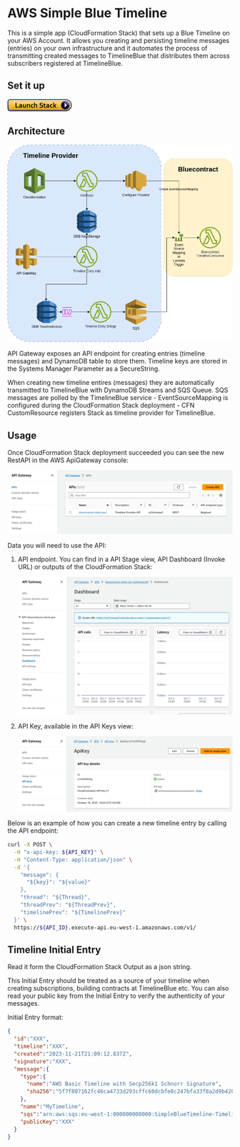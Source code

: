# AWS Simple Blue Timeline

This is a simple app (CloudFormation Stack) that sets up a Blue Timeline on your AWS Account. It allows you creating and persisting timeline messages (entries) on your own infrastructure and it automates the process of transmitting created messages to TimelineBlue that distributes them across subscribers registered at TimelineBlue.

## Set it up

[![architecture diagram](docs/cloudformation-launch-stack.png)](https://eu-west-1.console.aws.amazon.com/cloudformation/home?region=eu-west-1#/stacks/create/review?templateURL=https://s3.eu-west-1.amazonaws.com/bc-development-timeline-provider-cfn/aws-simple-blue-timeline.yaml&stackName=SimpleBlueTimeline)


## Architecture
![architecture diagram](docs/diagram.png)

API Gateway exposes an API endpoint for creating entries (timeline messages) and DynamoDB table to store them. Timeline keys are stored in the Systems Manager Parameter as a SecureString.

When creating new timeline entires (messages) they are automatically transmitted to TimelineBlue with DynamoDB Streams and SQS Queue. SQS messages are polled by the TimelineBlue service - EventSourceMapping is configured during the CloudFormation Stack deployment - CFN CustomResource registers Stack as timeline provider for TimelineBlue.


## Usage

Once CloudFormation Stack deployment succeeded you can see the new RestAPI in the AWS ApiGateway console:

![01](docs/01.png)

Data you will need to use the API:
1. API endpoint. You can find in a API Stage view, API Dashboard (Invoke URL) or outputs of the CloudFormation Stack:
   
   ![02](docs/02.png)

2. API Key, available in the API Keys view:

   ![03](docs/03.png)

Below is an example of how you can create a new timeline entry by calling the API endpoint:

```bash
curl -X POST \
  -H "x-api-key: ${API_KEY}" \
  -H "Content-Type: application/json" \
  -d '{
    "message": {
      "${key}": "${value}"
    },
    "thread": "${Thread}",
    "threadPrev": "${ThreadPrev}",
    "timelinePrev": "${TimelinePrev}"
  }' \
  https://${API_ID}.execute-api.eu-west-1.amazonaws.com/v1/
```

## Timeline Initial Entry
Read it form the CloudFormation Stack Output as a json string. 

This Initial Entry should be treated as a source of your timeline when creating subscriptions, building contracts at TimelineBlue etc. 
You can also read your public key from the Initial Entry to verify the authenticity of your messages. 

Initial Entry format:
```json
{
  "id":"XXX",
  "timeline":"XXX",
  "created":"2023-11-21T21:09:12.837Z",
  "signature":"XXX",
  "message":{
    "type":{
      "name":"AWS Basic Timeline with Secp256k1 Schnorr Signature",
      "sha256":"5f7f807162fc46ca4733d293cffc60dcbfe8c247bfa33f8a2d9b420bbe1415be"
    },
    "name":"MyTimeline",
    "sqs":"arn:aws:sqs:eu-west-1:000000000000:SimpleBlueTimeline-TimelineEntriesSQS-xxx",
    "publicKey":"XXX"
  }
}
```